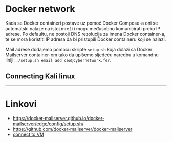 # Docker network
Kada se Docker containeri postave uz pomoć Docker Compose-a oni se automatski nalaze na istoj mreži i mogu međusobno komunicirati preko IP adrese. Po defaultu, ne postoji DNS rezolucija za imena Docker container-a, te se mora koristiti IP adresa da bi pristupili Docker containeru koji se nalazi.

Mail adrese dodajemo pomoću skripte `setup.sh` koja dolazi sa Docker Mailserver container-om tako da upišemo sljedeću naredbu u komandnu liniji:
 ```./setup.sh email add ceo@cybernetwork.fer```.
## Connecting Kali linux

---
# Linkovi
- https://docker-mailserver.github.io/docker-mailserver/edge/config/setup.sh/
- https://github.com/docker-mailserver/docker-mailserver
- [connect to VM](https://pinter.org/archives/7719)